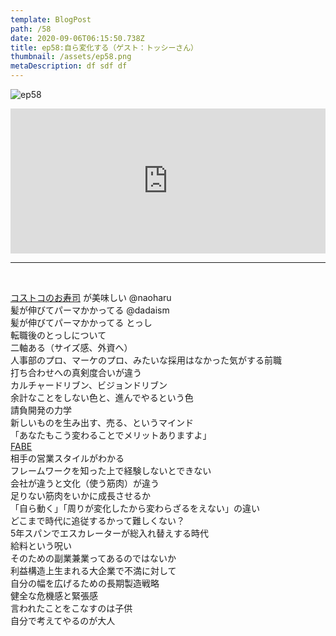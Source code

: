 ```yaml
---  
template: BlogPost  
path: /58
date: 2020-09-06T06:15:50.738Z  
title: ep58:自ら変化する（ゲスト：トッシーさん）
thumbnail: /assets/ep58.png
metaDescription: df sdf df  
---  
```

![ep58](/assets/ep58.png)  

<iframe src="https://open.spotify.com/embed/episode/5M7EPIXzHVNtJN3jDClukC" width="100%" height="232" frameBorder="0" allowfullscreen="" allow="autoplay; clipboard-write; encrypted-media; fullscreen; picture-in-picture"></iframe>


***
  
</br>

[コストコのお寿司](https://ultimate-setsuko.com/costco-sushi-matome/) が美味しい @naoharu  
髪が伸びてパーマかかってる @dadaism  
髪が伸びてパーマかかってる とっし  
転職後のとっしについて  
二軸ある（サイズ感、外資へ）  
人事部のプロ、マーケのプロ、みたいな採用はなかった気がする前職  
打ち合わせへの真剣度合いが違う  
カルチャードリブン、ビジョンドリブン  
余計なことをしない色と、進んでやるという色  
請負開発の力学  
新しいものを生み出す、売る、というマインド  
「あなたもこう変わることでメリットありますよ」  
[FABE](https://www.innovation.co.jp/urumo/fabe/)  
相手の営業スタイルがわかる  
フレームワークを知った上で経験しないとできない  
会社が違うと文化（使う筋肉）が違う  
足りない筋肉をいかに成長させるか  
「自ら動く」「周りが変化したから変わらざるをえない」の違い  
どこまで時代に追従するかって難しくない？  
5年スパンでエスカレーターが総入れ替えする時代  
給料という呪い  
そのための副業兼業ってあるのではないか  
利益構造上生まれる大企業で不満に対して  
自分の幅を広げるための長期製造戦略  
健全な危機感と緊張感  
言われたことをこなすのは子供  
自分で考えてやるのが大人  
